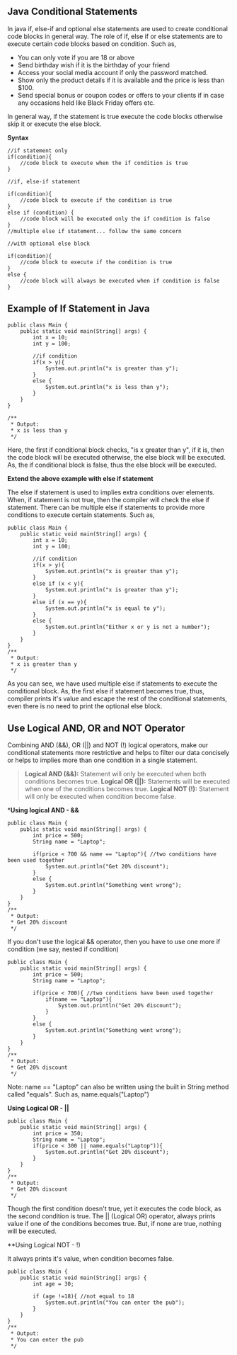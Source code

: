 ## Java Conditional Statements

In java if, else-if and optional else statements are used to create conditional code blocks in general way. The role of if, else if or else statements are to execute certain code blocks based on condition. Such as,

- You can only vote if you are 18 or above
- Send birthday wish if it is the birthday of your friend
- Access your social media account if only the password matched.
- Show only the product details if it is available and the price is less than $100.
- Send special bonus or coupon codes or offers to your clients if in case any occasions held like Black Friday offers etc.

In general way, if the statement is true execute the code blocks otherwise skip it or execute the else block.


**Syntax**

```
//if statement only
if(condition){
    //code block to execute when the if condition is true
}

//if, else-if statement

if(condition){
    //code block to execute if the condition is true
}
else if (condition) {
    //code block will be executed only the if condition is false
}
//multiple else if statement... follow the same concern

//with optional else block

if(condition){
    //code block to execute if the condition is true
}
else {
    //code block will always be executed when if condition is false
}
```

## Example of If Statement in Java

```
public class Main {
    public static void main(String[] args) {
        int x = 10;
        int y = 100;
        
        //if condition
        if(x > y){
            System.out.println("x is greater than y");
        }
        else {
            System.out.println("x is less than y");
        }
    }
}

/**
 * Output:
 * x is less than y
 */
```

Here, the first if conditional block checks, "is x greater than y", if it is, then the code block will be executed otherwise, the else block will be executed. As, the if conditional block is false, thus the else block will be executed.

**Extend the above example with else if statement**

The else if statement is used to implies extra conditions over elements. When, if statement is not true, then the compiler will check the else if statement. There can be multiple else if statements to provide more conditions to execute certain statements. Such as,

```
public class Main {
    public static void main(String[] args) {
        int x = 10;
        int y = 100;
        
        //if condition
        if(x > y){
            System.out.println("x is greater than y");
        }
        else if (x < y){
            System.out.println("x is greater than y");
        }
        else if (x == y){
            System.out.println("x is equal to y");
        }
        else {
            System.out.println("Either x or y is not a number");
        }
    }
}
/**
 * Output:
 * x is greater than y
 */
```
As you can see, we have used multiple else if statements to execute the conditional block. As, the first else if statement becomes true, thus, compiler prints it's value and escape the rest of the conditional statements, even there is no need to print the optional else block. 

## Use Logical AND, OR and NOT Operator

Combining AND (&&), OR (||) and NOT (!) logical operators, make our conditional statements more restrictive and helps to filter our data concisely or helps to implies more than one condition in a single statement.



> **Logical AND (&&):** Statement will only be executed when both conditions becomes true.
> **Logical OR (||):** Statements will be executed when one of the conditions becomes true.
> **Logical NOT (!):** Statement will only be executed when condition become false.


***Using logical AND - &&**

```
public class Main {
    public static void main(String[] args) {
        int price = 500;
        String name = "Laptop";

        if(price < 700 && name == "Laptop"){ //two conditions have been used together
            System.out.println("Get 20% discount");
        }
        else {
            System.out.println("Something went wrong");
        }
    }
}
/**
 * Output:
 * Get 20% discount
 */
```

If you don't use the logical && operator, then you have to use one more if condition (we say, nested if condition)


```
public class Main {
    public static void main(String[] args) {
        int price = 500;
        String name = "Laptop";

        if(price < 700){ //two conditions have been used together
            if(name == "Laptop"){
                System.out.println("Get 20% discount");
            }
        }
        else {
            System.out.println("Something went wrong");
        }
    }
}
/**
 * Output:
 * Get 20% discount
 */
```

Note: name == "Laptop" can also be written using the built in String method called "equals". Such as, name.equals("Laptop")

**Using Logical OR - ||**

```
public class Main {
    public static void main(String[] args) {
        int price = 350;
        String name = "Laptop";
        if(price < 300 || name.equals("Laptop")){
            System.out.println("Get 20% discount");
        }
    }
}
/**
 * Output:
 * Get 20% discount
 */
```

Though the first condition doesn't true, yet it executes the code block, as the second condition is true. The || (Logical OR) operator, always prints value if one of the conditions becomes true. But, if none are true, nothing will be executed.

**Using Logical NOT - !)

It always prints it's value, when condition becomes false.

```
public class Main {
    public static void main(String[] args) {
        int age = 30;

        if (age !=18){ //not equal to 18
            System.out.println("You can enter the pub");
        }
    }
}
/**
 * Output:
 * You can enter the pub
 */
```

